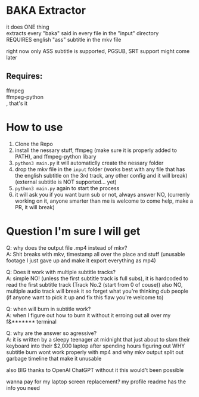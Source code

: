 # BAKA Extractor
it does ONE thing  
extracts every "baka" said in every file in the "input" directory  
REQUIRES english "ass" subtitle in the mkv file  

right now only ASS subtitle is supported, PGSUB, SRT support might come later  

## Requires:
ffmpeg  
ffmpeg-python  
, that's it  

# How to use
1. Clone the Repo
2. install the nessary stuff, ffmpeg (make sure it is properly added to PATH), and ffmpeg-python libary
3. `python3 main.py` it will automaticlly create the nessary folder
4. drop the mkv file in the `input` folder (works best with any file that has the english subtitle on the 3rd track, any other config and it will break) (external subtitle is NOT supported... yet)
5. `python3 main.py` again to start the process
6. it will ask you if you want burn sub or not, always answer NO, (currenly working on it, anyone smarter than me is welcome to come help, make a PR, it will break)

# Question I'm sure I will get
Q: why does the output file .mp4 instead of mkv?  
A: Shit breaks with mkv, timestamp all over the place and stuff (unusable footage I just gave up and make it export everything as mp4)

Q: Does it work with multiple subtitle tracks?  
A: simple NO! (unless the first subtitle track is full subs), it is hardcoded to read the first subtitle track (Track No.2 (start from 0 of couse))
also NO, multiple audio track will break it so forget what you're thinking dub people
(if anyone want to pick it up and fix this flaw you're welcome to)

Q: when will burn in subtitle work?  
A: when I figure out how to burn it without it erroing out all over my f&******* terminal

Q: why are the answer so agressive?  
A: it is written by a sleepy teenager at midnight that just about to slam their keyboard into their $2,000 laptop after spending hours figuring out WHY subtitle burn wont work properly with mp4 and why mkv output split out garbage timeline that make it unusable

also BIG thanks to OpenAI ChatGPT without it this would't been possible

wanna pay for my laptop screen replacement? my profile readme has the info you need
